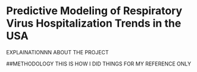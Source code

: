 # Predictive Modeling of Respiratory Virus Hospitalization Trends in the USA
EXPLAINATIONNN ABOUT THE PROJECT 

##METHODOLOGY 
THIS IS HOW I DID THINGS FOR MY REFERENCE ONLY 
